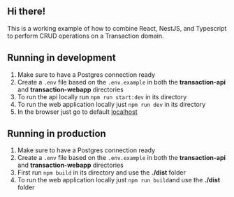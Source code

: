 ## Hi there!

This is a working example of how to combine React, NestJS, and Typescript to perform CRUD operations on a Transaction domain.

## Running in development

1. Make sure to have a Postgres connection ready
1. Create a `.env` file based on the `.env.example` in both the **transaction-api** and **transaction-webapp** directories
1. To run the api locally run `npm run start:dev` in its directory
1. To run the web application locally just `npm run dev` in its directory
1. In the browser just go to default [localhost](http://localhost:5173)


## Running in production

1. Make sure to have a Postgres connection ready
1. Create a `.env` file based on the `.env.example` in both the **transaction-api** and **transaction-webapp** directories
1. First run `npm build` in its directory and use the **./dist** folder
1. To run the web application locally just `npm run build`and use the **./dist** folder


